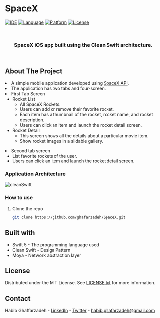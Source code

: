 # SpaceX
<div id="top"></div>

[![IDE](https://img.shields.io/badge/Xcode-13.2.1-blue.svg)](https://developer.apple.com/xcode/)
[![Language](https://img.shields.io/badge/swift-5-orange.svg)](https://swift.org)
[![Platform](https://img.shields.io/badge/iOS-13-green.svg)](https://developer.apple.com/ios/)
[![License](https://img.shields.io/github/license/Clean-Swift/CleanStore.svg)](LICENSE)

<!-- PROJECT LOGO -->
<br />
<div align="center">

  <h3 align="center">SpaceX iOS app built using the Clean Swift architecture. </h3>
  <br />

</div>

<!-- ABOUT THE PROJECT -->
## About The Project


<li>A simple mobile application developed using <a href="https://github.com/r-spacex/SpaceX-API">SpaceX API</a>.</li>
<li>The application has two tabs and four-screen.</li>
<li>First Tab Screen
<ul dir="auto">
<li>Rocket List
<ul dir="auto">
<li>All SpaceX Rockets.</li>
<li>Users can add or remove their favorite rocket.</li>
<li>Each item has a thumbnail of the rocket, rocket name, and rocket description.</li>
<li>Users can click an item and launch the rocket detail screen.</li>
</ul>
</li>
<li>Rocket Detail
<ul dir="auto">
<li>This screen shows all the details about a particular movie item.</li>
<li>Show rocket images in a slidable gallery.</li>
</ul>
</li>
</ul>
</li>
<li>Second tab screen
<ul dir="auto">
<li>List favorite rockets of the user.</li>
<li>Users can click an item and launch the rocket detail screen.</li>
</ul>
</li>

### Application Architecture

![cleanSwift](https://user-images.githubusercontent.com/13693120/155003921-0bc2b013-dcc6-4b16-a134-db8734712975.png)


### How to use

1. Clone the repo
   ```sh
   git clone https://github.com/ghafarzadeh/SpaceX.git
   ```

<!-- Built with -->
## Built with

- Swift 5 - The programming language used
- Clean Swift - Design Pattern
- Moya - Network abstraction layer


<!-- LICENSE -->
## License

Distributed under the MIT License. See <a href="https://github.com/ghafarzadeh/SpaceX/blob/main/LICENSE">LICENSE.txt</a> for more information.


<!-- CONTACT -->
## Contact

Habib Ghaffarzadeh - [LinkedIn](https://www.linkedin.com/in/habib-ghafarzadeh-b4303939/) - [Twitter](https://twitter.com/h_ghafarzadeh) - habib.ghafarzadeh@gmail.com

<br />
<br />

<!-- MARKDOWN LINKS & IMAGES -->
<!-- https://www.markdownguide.org/basic-syntax/#reference-style-links -->
[contributors-shield]: https://img.shields.io/github/contributors/othneildrew/Best-README-Template.svg?style=for-the-badge
[contributors-url]: https://github.com/othneildrew/Best-README-Template/graphs/contributors
[forks-shield]: https://img.shields.io/github/forks/othneildrew/Best-README-Template.svg?style=for-the-badge
[forks-url]: https://github.com/othneildrew/Best-README-Template/network/members
[stars-shield]: https://img.shields.io/github/stars/othneildrew/Best-README-Template.svg?style=for-the-badge
[stars-url]: https://github.com/othneildrew/Best-README-Template/stargazers
[issues-shield]: https://img.shields.io/github/issues/othneildrew/Best-README-Template.svg?style=for-the-badge
[issues-url]: https://github.com/othneildrew/Best-README-Template/issues
[license-shield]: https://img.shields.io/github/license/othneildrew/Best-README-Template.svg?style=for-the-badge
[license-url]: https://github.com/othneildrew/Best-README-Template/blob/master/LICENSE.txt
[linkedin-shield]: https://img.shields.io/badge/-LinkedIn-black.svg?style=for-the-badge&logo=linkedin&colorB=555
[linkedin-url]: https://linkedin.com/in/othneildrew
[product-screenshot]: images/screenshot.png

